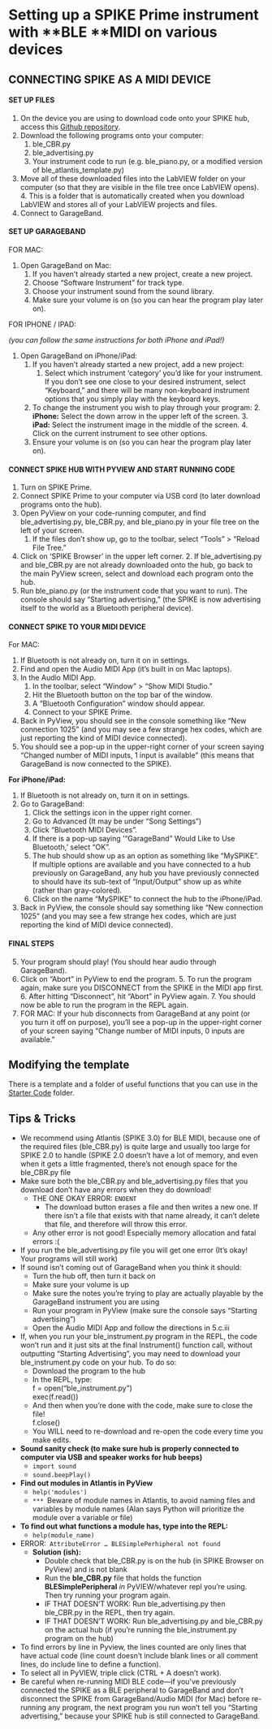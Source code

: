 # Setting up a SPIKE Prime instrument with **BLE **MIDI on various devices


## CONNECTING SPIKE AS A MIDI DEVICE

#### SET UP FILES
1. On the device you are using to download code onto your SPIKE hub, access this [Github repository](https://github.com/ceeoinnovations/musicalInstruments/Setting%20Up%20MIDI/BLE%20MIDI/). 
2. Download the following programs onto your computer:
    1. ble_CBR.py
    2. ble_advertising.py
    3. Your instrument code to run (e.g. ble_piano.py, or a modified version of ble_atlantis_template.py)
3. Move all of these downloaded files into the LabVIEW folder on your computer (so that they are visible in the file tree once LabVIEW opens).
    4. This is a folder that is automatically created when you download LabVIEW and stores all of your LabVIEW projects and files.
4. Connect to GarageBand.

#### SET UP GARAGEBAND
FOR MAC:

1. Open GarageBand on Mac:
    1. If you haven’t already started a new project, create a new project.
    2. Choose “Software Instrument” for track type.
    3. Choose your instrument sound from the sound library.
    4. Make sure your volume is on (so you can hear the program play later on).

FOR IPHONE / IPAD:

_(you can follow the same instructions for both iPhone and iPad!)_

1. Open GarageBand on iPhone/iPad:
    1. If you haven’t already started a new project, add a new project:
        1. Select which instrument ‘category’ you’d like for your instrument. If you don’t see one close to your desired instrument, select “Keyboard,” and there will be many non-keyboard instrument options that you simply play with the keyboard keys.
    2. To change the instrument you wish to play through your program:
        2. **iPhone:** Select the down arrow in the upper left of the screen.
        3. **iPad:** Select the instrument image in the middle of the screen.
        4. Click on the current instrument to see other options.
    3. Ensure your volume is on (so you can hear the program play later on).

#### CONNECT SPIKE HUB WITH PYVIEW AND START RUNNING CODE

1. Turn on SPIKE Prime. 
2. Connect SPIKE Prime to your computer via USB cord (to later download programs onto the hub). 
3. Open PyView on your code-running computer, and find ble_advertising.py, ble_CBR.py, and ble_piano.py in your file tree on the left of your screen.
    1. If the files don’t show up, go to the toolbar, select “Tools” > “Reload File Tree.”
4. Click on ‘SPIKE Browser’ in the upper left corner. 
    2. If ble_advertising.py and ble_CBR.py are not already downloaded onto the hub, go back to the main PyView screen, select and download each program onto the hub.
5. Run ble_piano.py (or the instrument code that you want to run). The console should say “Starting advertising,” (the SPIKE is now advertising itself to the world as a Bluetooth peripheral device).


#### CONNECT SPIKE TO YOUR MIDI DEVICE

For MAC:

1. If Bluetooth is not already on, turn it on in settings. 
2. Find and open the Audio MIDI App (it’s built in on Mac laptops). 
3. In the Audio MIDI App. 
    1. In the toolbar, select “Window” > “Show MIDI Studio.”
    2. Hit the Bluetooth button on the top bar of the window. 
    3. A “Bluetooth Configuration” window should appear. 
    4. Connect to your SPIKE Prime. 
4. Back in PyView, you should see in the console something like “New connection 1025” (and you may see a few strange hex codes, which are just reporting the kind of MIDI device connected). 
5. You should see a pop-up in the upper-right corner of your screen saying “Changed number of MIDI inputs, 1 input is available” (this means that GarageBand is now connected to the SPIKE). 

**For iPhone/iPad:**

1. If Bluetooth is not already on, turn it on in settings. 
2. Go to GarageBand:
    1. Click the settings icon in the upper right corner. 
    2. Go to Advanced (It may be under “Song Settings”)
    3. Click “Bluetooth MIDI Devices”. 
    4. If there is a pop-up saying ‘“GarageBand” Would Like to Use Bluetooth,’ select “OK”. 
    5. The hub should show up as an option as something like “MySPIKE”. If multiple options are available and you have connected to a hub previously on GarageBand, any hub you have previously connected to should have its sub-text of “Input/Output” show up as white (rather than gray-colored).
    6. Click on the name “MySPIKE” to connect the hub to the iPhone/iPad. 
3. Back in PyView, the console should say something like “New connection 1025” (and you may see a few strange hex codes, which are just reporting the kind of MIDI device connected). 

#### FINAL STEPS

5. Your program should play! (You should hear audio through GarageBand). 
6. Click on “Abort” in PyView to end the program. 
    5. To run the program again, make sure you DISCONNECT from the SPIKE in the MIDI app first. 
    6. After hitting “Disconnect”, hit “Abort” in PyView again. 
    7. You should now be able to run the program in the REPL again. 
7. FOR MAC: If your hub disconnects from GarageBand at any point (or you turn it off on purpose), you’ll see a pop-up in the upper-right corner of your screen saying “Change number of MIDI inputs, 0 inputs are available.”

## Modifying the template

There is a template and a folder of useful functions that you can use in the [Starter Code](https://github.com/ceeoinnovations/musicalInstruments/tree/main/Setting%20Up%20MIDI/BLE%20MIDI/Starter%20Code) folder. 

## Tips & Tricks

* We recommend using Atlantis (SPIKE 3.0) for BLE MIDI, because one of the required files (ble_CBR.py) is quite large and usually too large for SPIKE 2.0 to handle (SPIKE 2.0 doesn’t have a lot of memory, and even when it gets a little fragmented, there’s not enough space for the ble_CBR.py file
* Make sure both the ble_CBR.py and ble_advertising.py files that you download don’t have any errors when they do download!
    * THE ONE OKAY ERROR: `ENOENT`
        * The download button erases a file and then writes a new one. If there isn’t a file that exists with that name already, it can’t delete that file, and therefore will throw this error.
    * Any other error is not good! Especially memory allocation and fatal errors :(
* If you run the ble_advertising.py file you will get one error (It’s okay! Your programs will still work) 
* If sound isn’t coming out of GarageBand when you think it should:
    * Turn the hub off, then turn it back on
    * Make sure your volume is up
    * Make sure the notes you’re trying to play are actually playable by the GarageBand instrument you are using 
    * Run your program in PyView (make sure the console says “Starting advertising”)
    * Open the Audio MIDI App and follow the directions in 5.c.iii
* If, when you run your ble_instrument.py program in the REPL, the code won’t run and it just sits at the final Instrument() function call, without outputting “Starting Advertising”, you may need to download your ble_instrument.py code on your hub. To do so:
    * Download the program to the hub
    * In the REPL, type: \
	f = open(“ble_instrument.py”)  \
	exec(f.read())
    * And then when you’re done with the code, make sure to close the file!  \
	f.close()
    * You WILL need to re-download and re-open the code every time you make edits. 
* **Sound sanity check (to make sure hub is properly connected to computer via USB and speaker works for hub beeps)**
    * `import sound`
    * `sound.beepPlay()`
* **Find out modules in Atlantis in PyView**
    * `help('modules')`
    * `*** `Beware of module names in Atlantis, to avoid naming files and variables by module names (Alan says Python will prioritize the module over a variable or file)
* **To find out what functions a module has, type into the REPL:**
    * `help(module_name)`
* ERROR:` AttributeError … BLESimplePerhipheral not found`
    * **Solution (ish):**
        * Double check that ble_CBR.py is on the hub (in SPIKE Browser on PyView) and is not blank
        * Run the **ble_CBR.py** file that holds the function **BLESimplePeripheral** _in_ PyVIEW/whatever repl you’re using. Then try running your program again.
        * IF THAT DOESN’T WORK:  Run ble_advertising.py then ble_CBR.py in the REPL, then try again.
        * IF THAT DOESN’T WORK: Run ble_advertising.py and ble_CBR.py on the actual hub (if you’re running the ble_instrument.py program on the hub)
* To find errors by line in Pyview, the lines counted are only lines that have actual code (line count doesn’t include blank lines or all comment lines, do include line to define a function).
* To select all in PyVIEW, triple click (CTRL + A doesn’t work).
* Be careful when re-running MIDI BLE code—if you’ve previously connected the SPIKE as a BLE peripheral to GarageBand and don’t disconnect the SPIKE from GarageBand/Audio MIDI (for Mac) before re-running any program, the next program you run won’t tell you “Starting advertising,” because your SPIKE hub is still connected to GarageBand. 
